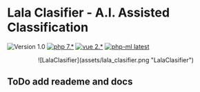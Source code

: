 # Lala Clasifier - A.I. Assisted Classification

![Version 1.0](https://img.shields.io/badge/version-1.0-green.svg)
[![php 7.*](https://img.shields.io/badge/php-7.*-8892BF.svg)](http://php.net/)
[![vue 2.*](https://img.shields.io/badge/vue-2.*-brightgreen.svg)](https://vuejs.org/)
[![php-ml latest](https://img.shields.io/badge/phpml-latest-004d40.svg)](https://github.com/php-ai/php-ml)

<p align="center">
![LalaClasifier](assets/lala_clasifier.png "LalaClasifier")
</p>

## ToDo add reademe and docs
